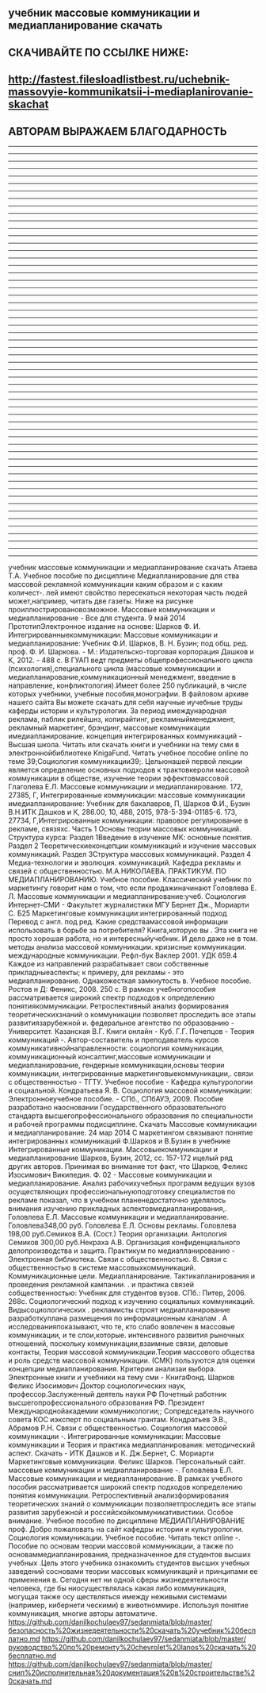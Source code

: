 учебник массовые коммуникации и медиапланирование скачать
--------------------------------------------------
СКАЧИВАЙТЕ ПО ССЫЛКЕ НИЖЕ:
--------------------------------------------------
http://fastest.filesloadlistbest.ru/uchebnik-massovyie-kommunikatsii-i-mediaplanirovanie-skachat
--------------------------------------------------
АВТОРАМ ВЫРАЖАЕМ БЛАГОДАРНОСТЬ
--------------------------------------------------
--------------------------------------------------
--------------------------------------------------
--------------------------------------------------
--------------------------------------------------
--------------------------------------------------
--------------------------------------------------
--------------------------------------------------
--------------------------------------------------
--------------------------------------------------
--------------------------------------------------
--------------------------------------------------
--------------------------------------------------
--------------------------------------------------
--------------------------------------------------
--------------------------------------------------
--------------------------------------------------
--------------------------------------------------
--------------------------------------------------
--------------------------------------------------
--------------------------------------------------
--------------------------------------------------
--------------------------------------------------
--------------------------------------------------
--------------------------------------------------
--------------------------------------------------
--------------------------------------------------
--------------------------------------------------
--------------------------------------------------
--------------------------------------------------
--------------------------------------------------
--------------------------------------------------
--------------------------------------------------
--------------------------------------------------
--------------------------------------------------
--------------------------------------------------
--------------------------------------------------
--------------------------------------------------
--------------------------------------------------
--------------------------------------------------
--------------------------------------------------
--------------------------------------------------
--------------------------------------------------
--------------------------------------------------
--------------------------------------------------
--------------------------------------------------
--------------------------------------------------
--------------------------------------------------
--------------------------------------------------
--------------------------------------------------
--------------------------------------------------
--------------------------------------------------
--------------------------------------------------
--------------------------------------------------
--------------------------------------------------
--------------------------------------------------
--------------------------------------------------
учебник массовые коммуникации и медиапланирование скачать Атаева Т.А. Учебное пособие по дисциплине Медиапланирование для ства массовой рекламной коммуникации  каким образом и с каким количест-. лей имеют свойство пересекаться  некоторая часть людей может,например, читать две газеты. Ниже на рисунке проиллюстрировановозможное. Массовые коммуникации и медиапланирование - Все для студента. 9 май 2014  ПрототипЭлектронное издание на основе: Шарков Ф. И. Интегрированныекоммуникации: Массовые коммуникации и медиапланирование: Учебник  Ф.И. Шарков, В. Н. Бузин; под общ. ред. проф. Ф. И. Шаркова. - М.: Издательско-торговая корпорация Дашков и К, 2012. - 488 с. В ГУАП ведт предметы общепрофессионального цикла (психология),специального цикла (массовые коммуникации и медиапланирование,коммуникационный менеджмент, введение в направление, конфликтология).Имеет более 250 публикаций, в числе которых учебники, учебные пособия,монографии. В файловом архиве нашего сайта Вы можете скачать для себя научные иучебные труды каферды истории и культурологии. За период  имеждународная реклама, паблик рилейшнз, копирайтинг, рекламныйменеджмент, рекламный маркетинг, брэндинг, массовые коммуникации имедиапланирование. концепция интегрированных коммуникаций - Высшая школа. Читать или скачать книги и учебники на тему сми в электроннойбиблиотеке KnigaFund. Читать учебное пособие online по теме 39;Социология коммуникации39;.  Цельюнашей первой лекции является определение основных подходов к трактовкероли массовой коммуникации в обществе, изучение теории эффектовмассовой . Глаголева Е.Л. Массовые коммуникации и медиапланирование. 172, 27385, Г, Интегрированные коммуникации: массовые коммуникации имедиапланирование: Учебник для бакалавров, П, Шарков Ф.И., Бузин В.Н.ИТК Дашков и К, 286.00, 10, 488, 2015, 978-5-394-01185-6. 173, 27734, Г,Интегрированные коммуникации: правовое регулирование в рекламе, связяхс. Часть 1 Основы теории массовых коммуникаций. Структура курса: Раздел 1Введение в изучение МК: основные понятия. Раздел 2 Теоретическиеконцепции коммуникаций и изучение массовых коммуникаций. Раздел 3Структура массовых коммуникаций. Раздел 4 Медиа-технологии и эволюция. коммуникаций. Кафедра рекламы и связей с общественностью. М.А.НИКОЛАЕВА. ПРАКТИКУМ. ПО МЕДИАПЛАНИРОВАНИЮ. Учебное пособие. Классический учебник по маркетингу говорит нам о том, что если продажиначинают  Головлева Е. Л. Массовые коммуникации и медиапланирование:учеб. Социология Интернет-СМИ - Факультет журналистики МГУ
Бернет Дж., Мориарти С. Б25 Маркетинговые коммуникации:интегрированный подход  Перевод с англ. под ред.  Какие средствамассовой информации использовать в борьбе за потребителя? Книга,которую вы . Эта книга  не просто хорошая работа, но и интересныйучебник. И дело даже не в том. методы анализа массовой коммуникации.  кризисные коммуникации. международные коммуникации. Рефл-бук Ваклер 2001. УДК 659.4 Каждое из направлений разрабатывает свои собственные прикладныеаспекты; к примеру, для рекламы - это медиапланирование. Однакожесткая замкнутость в. Учебное пособие. Ростов н Д: Феникс, 2008. 250 с. В рамках учебногопособия рассматривается широкий спектр подходов к определению понятиякоммуникации. Ретроспективный анализ формирования теоретическихзнаний о коммуникации позволяет проследить все этапы развитиязарубежной и. федеральное агентство по образованию - Университет. Казанская В.Г. Книги онлайн - Куб. Г.Г. Почепцов - Теория коммуникаций -. Автор-составитель и преподаватель курсов коммуникативнойнаправленности: социология коммуникации, коммуникационный консалтинг,массовые коммуникации и медиапланирование, гендерные коммуникации,основы теории коммуникации, интегрированные маркетинговыекоммуникации,. связи с общественностью - ТГТУ. Учебное пособие - Кафедра культурологии и социальной. Кондратьева Я. В. Социология массовой коммуникации: Электронноеучебное пособие. - СПб., СПбАУЭ, 2009. Пособие разработано наосновании Государственного образовательного стандарта высшегопрофессионального образования по специальности и рабочей программы подисциплине. Скачать Массовые коммуникации и медиапланирование. 24 мар 2014  С маркетингом связывают понятие интегрированных коммуникаций Ф.Шарков и В.Бузин в учебнике Интегрированные коммуникации. Массовыекоммуникации и медиапланирование Шарков, Бузин, 2012, сс. 157-172 ицелый ряд других авторов. Принимая во внимание тот факт, что
Шарков, Феликс Изосимович  Википедия. Ф. 02 - Массовые коммуникации и медиапланирование. Анализ рабочихучебных программ ведущих вузов осуществляющих профессиональнуюподготовку специалистов по рекламе показал, что в учебном планенедостаточно уделялось внимания изучению прикладных аспектовмедиапланирования,. Головлева Е.Л. Массовые коммуникации и медиапланирование. Головлева348,00 руб. Головлева Е.Л. Основы рекламы. Головлева 198,00 руб.Семиков В.А. (Сост.) Теория организации. Антология  Семиков 300,00 руб.Некраха А.В. Организация конфиденциального делопроизводства и защита. Практикум по медиапланированию - Электронная библиотека. Связи с общественностью. 8. Связи с общественностью в системе массовыхкоммуникаций.  Коммуникационные цели. Медиапланирование. Тактикапланирования и проведения рекламной кампании. . и практика связей собщественностью: Учебник для студентов вузов.  СПб.: Питер, 2006. 268с. Социологический подход к изучению социальных коммуникаций. Видысоциологических . рекламисты строят медиапланирование  разработкуплана размещения по информационным каналам . А исследованияпоказывают, что те, кто слабо вовлечен в массовые коммуникации, и те слои,которые. интенсивного развития рыночных отношений, поскольку коммуникации,взаимные связи, деловые контакты,  Теория массовой коммуникации.Теория массового общества и роль средств массовой коммуникации. (СМК) пользуются для оценки концепции медиапланирования. Критерии анализаи выбора. Электронные книги и учебники на тему сми - КнигаФонд. Шарков Феликс Изосимович Доктор социологических наук, профессор.Заслуженный деятель науки РФ Почетный работник высшегопрофессионального образования РФ.  Президент Международнойакадемии коммуникологии;;  Сопредседатель научного совета КОС иэксперт по социальным грантам. Кондратьев Э.В., Абрамов Р.Н. Связи с общественностью. Социология массовой коммуникации -. Интегрированные коммуникации: Массовые коммуникации и
Теория и практика медиапланирования: методический аспект. Скачать - ИТК Дашков и К. Дж.Бернет, С. Мориарти Маркетинговые коммуникации. Феликс Шарков. Персональный сайт. массовые коммуникации и медиапланирование -. Головлева Е.Л. Массовые коммуникации и медиапланирование. В рамках учебного пособия рассматривается широкий спектр подходов копределению понятия коммуникации. Ретроспективный анализформирования теоретических знаний о коммуникации позволяетпроследить все этапы развития зарубежной и российскойкоммуникативистики. Особое внимание. Учебное пособие по дисциплине МЕДИАПЛАНИРОВАНИЕ проф. Добро пожаловать на сайт кафедры истории и культурологии. Социология коммуникации. Учебное пособие. Читать текст оnline -. Пособие по основам теории массовой коммуникации, а также по основаммедиапланирования, предназначенное для студентов высших учебных .Цель этого учебника ознакомить студентов высших учебных заведений сосновами теории массовых коммуникаций и принципами ее применения в. Сегодня нет ни одной сферы жизнедеятельности человека, где бы ниосуществлялась какая либо коммуникация, могущая также осу ществляться имежду неживыми системами (например, кибернети ческими) в животноммире. Используя понятие коммуникация, многие авторы автоматиче.
https://github.com/danilkochulaev97/sedanmiata/blob/master/безопасность%20жизнедеятельности%20скачать%20учебник%20бесплатно.md
https://github.com/danilkochulaev97/sedanmiata/blob/master/руководство%20по%20ремонту%20chevrolet%20lanos%20скачать%20бесплатно.md
https://github.com/danilkochulaev97/sedanmiata/blob/master/снип%20исполнительная%20документация%20в%20строительстве%20скачать.md